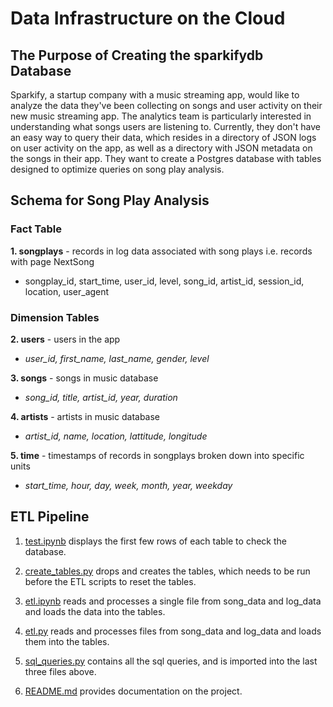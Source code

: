 # Data Infrastructure on the Cloud

## The Purpose of Creating the sparkifydb Database

Sparkify, a startup company with a music streaming app, would like to analyze the data they've been collecting on songs and user activity on their new music streaming app. The analytics team is particularly interested in understanding what songs users are listening to. Currently, they don't have an easy way to query their data, which resides in a directory of JSON logs on user activity on the app, as well as a directory with JSON metadata on the songs in their app. They want to create a Postgres database with tables designed to optimize queries on song play analysis.

## Schema for Song Play Analysis

### **Fact Table**
**1. songplays** - records in log data associated with song plays i.e. records with page NextSong
 - songplay_id, start_time, user_id, level, song_id, artist_id, session_id, location, user_agent

### **Dimension Tables**
**2. users** - users in the app
 - *user_id, first_name, last_name, gender, level*

**3. songs** - songs in music database
 - *song_id, title, artist_id, year, duration*

**4. artists** - artists in music database
 - *artist_id, name, location, lattitude, longitude*

**5. time** - timestamps of records in songplays broken down into specific units
 - *start_time, hour, day, week, month, year, weekday*

## ETL Pipeline

1. [test.ipynb](https://github.com/iDataist/Data-Modeling-with-Postgres/blob/master/test.ipynb) displays the first few rows of each table to check the database.

2. [create_tables.py](https://github.com/iDataist/Data-Modeling-with-Postgres/blob/master/create_tables.py) drops and creates the tables, which needs to be run before the ETL scripts to reset the tables.

3. [etl.ipynb](https://github.com/iDataist/Data-Modeling-with-Postgres/blob/master/etl.ipynb) reads and processes a single file from song_data and log_data and loads the data into the tables.

4. [etl.py](https://github.com/iDataist/Data-Modeling-with-Postgres/blob/master/etl.py) reads and processes files from song_data and log_data and loads them into the tables.

5. [sql_queries.py](https://github.com/iDataist/Data-Modeling-with-Postgres/blob/master/sql_queries.py) contains all the sql queries, and is imported into the last three files above.

6. [README.md](https://github.com/iDataist/Data-Modeling-with-Postgres/blob/master/README.md) provides documentation on the project.
